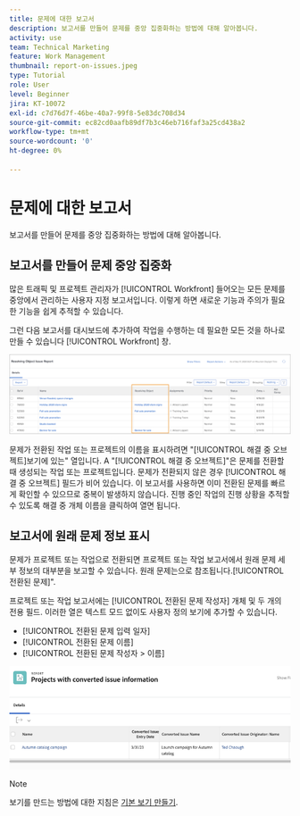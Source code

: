 ```yaml
---
title: 문제에 대한 보고서
description: 보고서를 만들어 문제를 중앙 집중화하는 방법에 대해 알아봅니다.
activity: use
team: Technical Marketing
feature: Work Management
thumbnail: report-on-issues.jpeg
type: Tutorial
role: User
level: Beginner
jira: KT-10072
exl-id: c7d76d7f-46be-40a7-99f8-5e83dc708d34
source-git-commit: ec82cd0aafb89df7b3c46eb716faf3a25cd438a2
workflow-type: tm+mt
source-wordcount: '0'
ht-degree: 0%

---
```


# 문제에 대한 보고서

보고서를 만들어 문제를 중앙 집중화하는 방법에 대해 알아봅니다.

## 보고서를 만들어 문제 중앙 집중화

많은 트래픽 및 프로젝트 관리자가 [!UICONTROL Workfront] 들어오는 모든 문제를 중앙에서 관리하는 사용자 지정 보고서입니다. 이렇게 하면 새로운 기능과 주의가 필요한 기능을 쉽게 추적할 수 있습니다.

그런 다음 보고서를 대시보드에 추가하여 작업을 수행하는 데 필요한 모든 것을 하나로 만들 수 있습니다 [!UICONTROL Workfront] 창.

![의 이미지 [!UICONTROL 해결 중 오브젝트] 문제 보고서 열입니다.](assets/18-resolving-object-report.png)

문제가 전환된 작업 또는 프로젝트의 이름을 표시하려면 &quot;[!UICONTROL 해결 중 오브젝트]보기에 있는&quot; 열입니다. A &quot;[!UICONTROL 해결 중 오브젝트]&quot;은 문제를 전환할 때 생성되는 작업 또는 프로젝트입니다. 문제가 전환되지 않은 경우 [!UICONTROL 해결 중 오브젝트] 필드가 비어 있습니다. 이 보고서를 사용하면 이미 전환된 문제를 빠르게 확인할 수 있으므로 중복이 발생하지 않습니다. 진행 중인 작업의 진행 상황을 추적할 수 있도록 해결 중 개체 이름을 클릭하여 열면 됩니다.

## 보고서에 원래 문제 정보 표시

문제가 프로젝트 또는 작업으로 전환되면 프로젝트 또는 작업 보고서에서 원래 문제 세부 정보의 대부분을 보고할 수 있습니다. 원래 문제는으로 참조됩니다.[!UICONTROL 전환된 문제]&quot;.

프로젝트 또는 작업 보고서에는 [!UICONTROL 전환된 문제 작성자] 개체 및 두 개의 전용 필드. 이러한 열은 텍스트 모드 없이도 사용자 정의 보기에 추가할 수 있습니다.

* [!UICONTROL 전환된 문제 입력 일자]
* [!UICONTROL 전환된 문제 이름]
* [!UICONTROL 전환된 문제 작성자 > 이름]

![문제 보고 정보의 이미지.](assets/19-text-mode-reporting-for-issues.png)

>[!NOTE]
>
>보기를 만드는 방법에 대한 지침은 [기본 보기 만들기](https://experienceleague.adobe.com/docs/workfront-learn/tutorials-workfront/reporting/basic-reporting/create-a-basic-view.html?lang=en).

